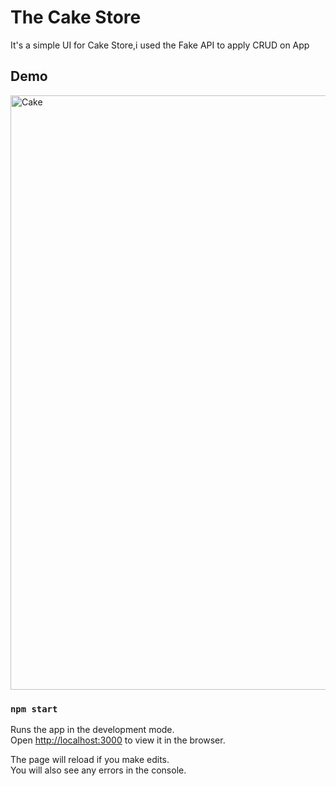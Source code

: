 # The Cake Store

It's a simple UI for Cake Store,i used the Fake API to apply CRUD on App


## Demo

<img width="951" alt="Cake" src="https://user-images.githubusercontent.com/82510846/123186395-b31fe580-d4a0-11eb-8e74-40e46c805cd3.PNG">

### `npm start`

Runs the app in the development mode.\
Open [http://localhost:3000](http://localhost:3000) to view it in the browser.

The page will reload if you make edits.\
You will also see any errors in the console.

